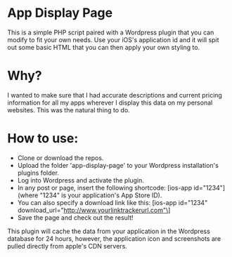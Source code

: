 # App Display Page

This is a simple PHP script paired with a 
Wordpress plugin that you can modify to fit
your own needs. Use your iOS's application id
and it will spit out some basic HTML that you can
then apply your own styling to.

# Why?

I wanted to make sure that I had accurate
descriptions and current pricing information
for all my apps wherever I display this data
on my personal websites. This was the natural
thing to do.

# How to use:

* Clone or download the repos.
* Upload the folder 'app-display-page' to your Wordpress installation's plugins folder.
* Log into Wordpress and activate the plugin.
* In any post or page, insert the following shortcode: \[ios-app id="1234"\] (where "1234" is your application's App Store ID).
* You can also specify a download link like this: \[ios-app id="1234" download_url="http://www.yourlinktrackerurl.com"\]
* Save the page and check out the result!

This plugin will cache the data from your application
in the Wordpress database for 24 hours, however, the
application icon and screenshots are pulled directly
from apple's CDN servers.